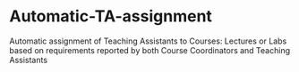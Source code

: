 # Automatic-TA-assignment
Automatic assignment of Teaching Assistants to Courses: Lectures or Labs based on requirements reported by both Course Coordinators and Teaching Assistants
